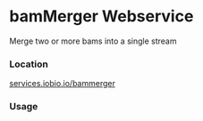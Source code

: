 # bamMerger Webservice
Merge two or more bams into a single stream

### Location
[services.iobio.io/bammerger](http://services.iobio.io/bammerger)

### Usage
